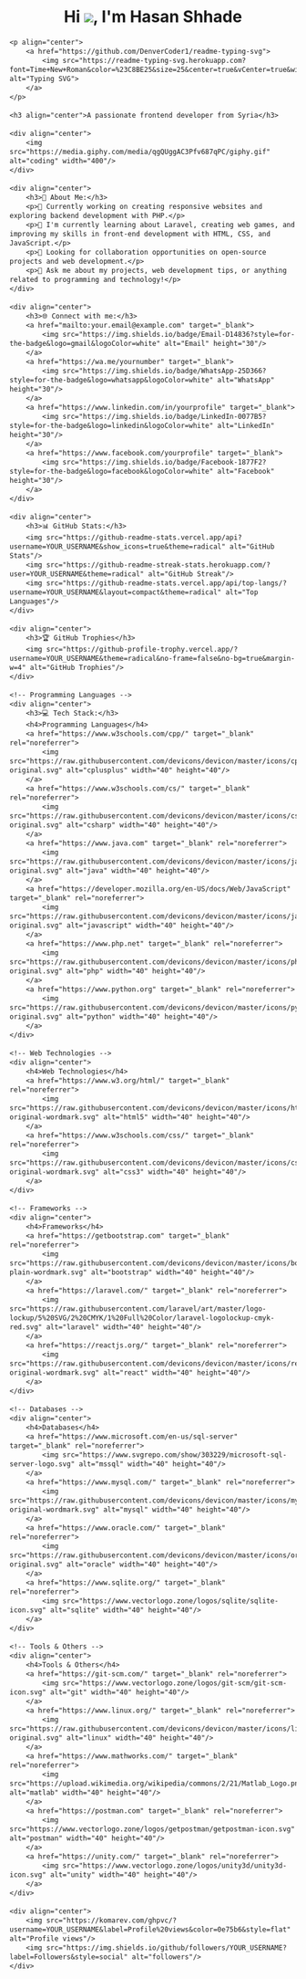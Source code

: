 <!DOCTYPE html>
<html lang="en">
<head>
    <meta charset="UTF-8">
    <meta name="viewport" content="width=device-width, initial-scale=1.0">
    <title>Document</title>
</head>
<body>
    <h1 align="center">Hi <img src="https://media.giphy.com/media/hvRJCLFzcasrR4ia7z/giphy.gif" width="35">, I'm Hasan Shhade</h1>

    <p align="center">
        <a href="https://github.com/DenverCoder1/readme-typing-svg">
            <img src="https://readme-typing-svg.herokuapp.com?font=Time+New+Roman&color=%23C8BE25&size=25&center=true&vCenter=true&width=600&height=100&lines=Computer+Engineer;Frontend+Developer;Always+learning+new+things;Welcome+to+my+GitHub+Profile+✨" alt="Typing SVG">
        </a>
    </p>

    <h3 align="center">A passionate frontend developer from Syria</h3>
    
    <div align="center">
        <img src="https://media.giphy.com/media/qgQUggAC3Pfv687qPC/giphy.gif" alt="coding" width="400"/>
    </div>

    <div align="center">
        <h3>💫 About Me:</h3>
        <p>🔭 Currently working on creating responsive websites and exploring backend development with PHP.</p>
        <p>🌱 I'm currently learning about Laravel, creating web games, and improving my skills in front-end development with HTML, CSS, and JavaScript.</p>
        <p>👯 Looking for collaboration opportunities on open-source projects and web development.</p>
        <p>💬 Ask me about my projects, web development tips, or anything related to programming and technology!</p>
    </div>

    <div align="center">
        <h3>🌐 Connect with me:</h3>
        <a href="mailto:your.email@example.com" target="_blank">
            <img src="https://img.shields.io/badge/Email-D14836?style=for-the-badge&logo=gmail&logoColor=white" alt="Email" height="30"/>
        </a>
        <a href="https://wa.me/yournumber" target="_blank">
            <img src="https://img.shields.io/badge/WhatsApp-25D366?style=for-the-badge&logo=whatsapp&logoColor=white" alt="WhatsApp" height="30"/>
        </a>
        <a href="https://www.linkedin.com/in/yourprofile" target="_blank">
            <img src="https://img.shields.io/badge/LinkedIn-0077B5?style=for-the-badge&logo=linkedin&logoColor=white" alt="LinkedIn" height="30"/>
        </a>
        <a href="https://www.facebook.com/yourprofile" target="_blank">
            <img src="https://img.shields.io/badge/Facebook-1877F2?style=for-the-badge&logo=facebook&logoColor=white" alt="Facebook" height="30"/>
        </a>
    </div>

    <div align="center">
        <h3>📊 GitHub Stats:</h3>
        <img src="https://github-readme-stats.vercel.app/api?username=YOUR_USERNAME&show_icons=true&theme=radical" alt="GitHub Stats"/>
        <img src="https://github-readme-streak-stats.herokuapp.com/?user=YOUR_USERNAME&theme=radical" alt="GitHub Streak"/>
        <img src="https://github-readme-stats.vercel.app/api/top-langs/?username=YOUR_USERNAME&layout=compact&theme=radical" alt="Top Languages"/>
    </div>

    <div align="center">
        <h3>🏆 GitHub Trophies</h3>
        <img src="https://github-profile-trophy.vercel.app/?username=YOUR_USERNAME&theme=radical&no-frame=false&no-bg=true&margin-w=4" alt="GitHub Trophies"/>
    </div>

    <!-- Programming Languages -->
    <div align="center">
        <h3>💻 Tech Stack:</h3>
        <h4>Programming Languages</h4>
        <a href="https://www.w3schools.com/cpp/" target="_blank" rel="noreferrer">
            <img src="https://raw.githubusercontent.com/devicons/devicon/master/icons/cplusplus/cplusplus-original.svg" alt="cplusplus" width="40" height="40"/>
        </a>
        <a href="https://www.w3schools.com/cs/" target="_blank" rel="noreferrer">
            <img src="https://raw.githubusercontent.com/devicons/devicon/master/icons/csharp/csharp-original.svg" alt="csharp" width="40" height="40"/>
        </a>
        <a href="https://www.java.com" target="_blank" rel="noreferrer">
            <img src="https://raw.githubusercontent.com/devicons/devicon/master/icons/java/java-original.svg" alt="java" width="40" height="40"/>
        </a>
        <a href="https://developer.mozilla.org/en-US/docs/Web/JavaScript" target="_blank" rel="noreferrer">
            <img src="https://raw.githubusercontent.com/devicons/devicon/master/icons/javascript/javascript-original.svg" alt="javascript" width="40" height="40"/>
        </a>
        <a href="https://www.php.net" target="_blank" rel="noreferrer">
            <img src="https://raw.githubusercontent.com/devicons/devicon/master/icons/php/php-original.svg" alt="php" width="40" height="40"/>
        </a>
        <a href="https://www.python.org" target="_blank" rel="noreferrer">
            <img src="https://raw.githubusercontent.com/devicons/devicon/master/icons/python/python-original.svg" alt="python" width="40" height="40"/>
        </a>
    </div>

    <!-- Web Technologies -->
    <div align="center">
        <h4>Web Technologies</h4>
        <a href="https://www.w3.org/html/" target="_blank" rel="noreferrer">
            <img src="https://raw.githubusercontent.com/devicons/devicon/master/icons/html5/html5-original-wordmark.svg" alt="html5" width="40" height="40"/>
        </a>
        <a href="https://www.w3schools.com/css/" target="_blank" rel="noreferrer">
            <img src="https://raw.githubusercontent.com/devicons/devicon/master/icons/css3/css3-original-wordmark.svg" alt="css3" width="40" height="40"/>
        </a>
    </div>

    <!-- Frameworks -->
    <div align="center">
        <h4>Frameworks</h4>
        <a href="https://getbootstrap.com" target="_blank" rel="noreferrer">
            <img src="https://raw.githubusercontent.com/devicons/devicon/master/icons/bootstrap/bootstrap-plain-wordmark.svg" alt="bootstrap" width="40" height="40"/>
        </a>
        <a href="https://laravel.com/" target="_blank" rel="noreferrer">
            <img src="https://raw.githubusercontent.com/laravel/art/master/logo-lockup/5%20SVG/2%20CMYK/1%20Full%20Color/laravel-logolockup-cmyk-red.svg" alt="laravel" width="40" height="40"/>
        </a>
        <a href="https://reactjs.org/" target="_blank" rel="noreferrer">
            <img src="https://raw.githubusercontent.com/devicons/devicon/master/icons/react/react-original-wordmark.svg" alt="react" width="40" height="40"/>
        </a>
    </div>

    <!-- Databases -->
    <div align="center">
        <h4>Databases</h4>
        <a href="https://www.microsoft.com/en-us/sql-server" target="_blank" rel="noreferrer">
            <img src="https://www.svgrepo.com/show/303229/microsoft-sql-server-logo.svg" alt="mssql" width="40" height="40"/>
        </a>
        <a href="https://www.mysql.com/" target="_blank" rel="noreferrer">
            <img src="https://raw.githubusercontent.com/devicons/devicon/master/icons/mysql/mysql-original-wordmark.svg" alt="mysql" width="40" height="40"/>
        </a>
        <a href="https://www.oracle.com/" target="_blank" rel="noreferrer">
            <img src="https://raw.githubusercontent.com/devicons/devicon/master/icons/oracle/oracle-original.svg" alt="oracle" width="40" height="40"/>
        </a>
        <a href="https://www.sqlite.org/" target="_blank" rel="noreferrer">
            <img src="https://www.vectorlogo.zone/logos/sqlite/sqlite-icon.svg" alt="sqlite" width="40" height="40"/>
        </a>
    </div>

    <!-- Tools & Others -->
    <div align="center">
        <h4>Tools & Others</h4>
        <a href="https://git-scm.com/" target="_blank" rel="noreferrer">
            <img src="https://www.vectorlogo.zone/logos/git-scm/git-scm-icon.svg" alt="git" width="40" height="40"/>
        </a>
        <a href="https://www.linux.org/" target="_blank" rel="noreferrer">
            <img src="https://raw.githubusercontent.com/devicons/devicon/master/icons/linux/linux-original.svg" alt="linux" width="40" height="40"/>
        </a>
        <a href="https://www.mathworks.com/" target="_blank" rel="noreferrer">
            <img src="https://upload.wikimedia.org/wikipedia/commons/2/21/Matlab_Logo.png" alt="matlab" width="40" height="40"/>
        </a>
        <a href="https://postman.com" target="_blank" rel="noreferrer">
            <img src="https://www.vectorlogo.zone/logos/getpostman/getpostman-icon.svg" alt="postman" width="40" height="40"/>
        </a>
        <a href="https://unity.com/" target="_blank" rel="noreferrer">
            <img src="https://www.vectorlogo.zone/logos/unity3d/unity3d-icon.svg" alt="unity" width="40" height="40"/>
        </a>
    </div>

    <div align="center">
        <img src="https://komarev.com/ghpvc/?username=YOUR_USERNAME&label=Profile%20views&color=0e75b6&style=flat" alt="Profile views"/>
        <img src="https://img.shields.io/github/followers/YOUR_USERNAME?label=Followers&style=social" alt="followers"/>
    </div>

</body>
</html>

